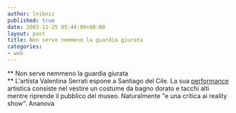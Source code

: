 ```yaml
---
author: leibniz
published: true
date: 2003-11-25 05:44:00+00:00
layout: post
title: Non serve nemmeno la guardia giurata
categories:
- web
---
```


 **   Non serve nemmeno la guardia giurata   
** L'artista Valentina Serrati espone a Santiago del Cile. La sua  [ performance ](http://www.ananova.com/news/story/sm_841138.html)artistica consiste nel vestire un costume da bagno dorato e tacchi alti mentre riprende il pubblico del museo. Naturalmente "e una critica ai reality show".
Ananova
